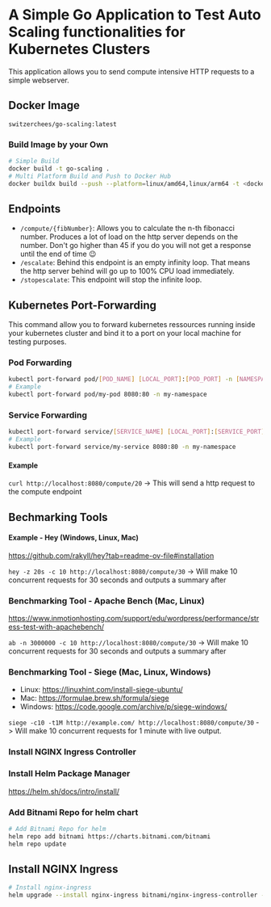 # A Simple Go Application to Test Auto Scaling functionalities for Kubernetes Clusters

This application allows you to send compute intensive HTTP requests to a simple webserver.

## Docker Image

`switzerchees/go-scaling:latest`

### Build Image by your Own

```bash
# Simple Build
docker build -t go-scaling .
# Multi Platform Build and Push to Docker Hub
docker buildx build --push --platform=linux/amd64,linux/arm64 -t <docker-hub-username>/go-scaling .
```

## Endpoints

- `/compute/{fibNumber}`: Allows you to calculate the n-th fibonacci number. Produces a lot of load on the http server depends on the number. Don't go higher than 45 if you do you will not get a response until the end of time 😉
- `/escalate`: Behind this endpoint is an empty infinity loop. That means the http server behind will go up to 100% CPU load immediately.
- `/stopescalate`: This endpoint will stop the infinite loop.

## Kubernetes Port-Forwarding

This command allow you to forward kubernetes ressources running inside your kubernetes cluster and bind it to a port on your local machine for testing purposes.

### Pod Forwarding

```bash
kubectl port-forward pod/[POD_NAME] [LOCAL_PORT]:[POD_PORT] -n [NAMESPACE]
# Example
kubectl port-forward pod/my-pod 8080:80 -n my-namespace
```

### Service Forwarding

```bash
kubectl port-forward service/[SERVICE_NAME] [LOCAL_PORT]:[SERVICE_PORT] -n [NAMESPACE]
# Example
kubectl port-forward service/my-service 8080:80 -n my-namespace
```

#### Example

`curl http://localhost:8080/compute/20` -> This will send a http request to the compute endpoint

## Bechmarking Tools

#### Example - Hey (Windows, Linux, Mac)

https://github.com/rakyll/hey?tab=readme-ov-file#installation

`hey -z 20s -c 10 http://localhost:8080/compute/30` -> Will make 10 concurrent requests for 30 seconds and outputs a summary after

### Benchmarking Tool - Apache Bench (Mac, Linux)

https://www.inmotionhosting.com/support/edu/wordpress/performance/stress-test-with-apachebench/

`ab -n 3000000 -c 10 http://localhost:8080/compute/30` -> Will make 10 concurrent requests for 30 seconds and outputs a summary after

### Benchmarking Tool - Siege (Mac, Linux, Windows)

- Linux: https://linuxhint.com/install-siege-ubuntu/
- Mac: https://formulae.brew.sh/formula/siege
- Windows: https://code.google.com/archive/p/siege-windows/

`siege -c10 -t1M http://example.com/ http://localhost:8080/compute/30` -> Will make 10 concurrent requests for 1 minute with live output.

### Install NGINX Ingress Controller

### Install Helm Package Manager

https://helm.sh/docs/intro/install/

### Add Bitnami Repo for helm chart

```bash
# Add Bitnami Repo for helm
helm repo add bitnami https://charts.bitnami.com/bitnami
helm repo update
```

## Install NGINX Ingress

```bash
# Install nginx-ingress
helm upgrade --install nginx-ingress bitnami/nginx-ingress-controller --namespace nginx-ingress --create-namespace
```
